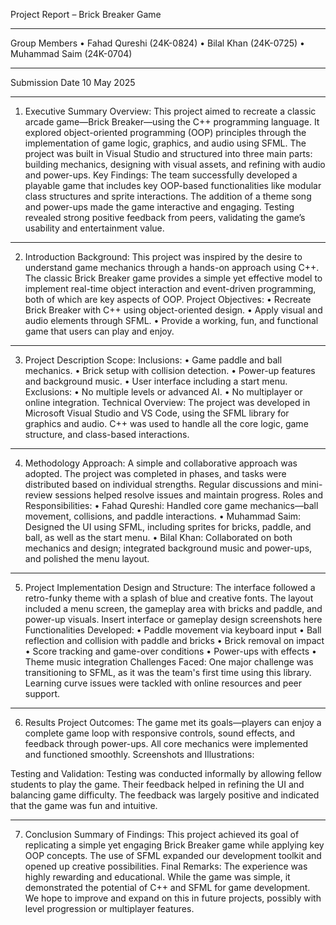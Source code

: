 Project Report – Brick Breaker Game
________________________________________
Group Members
•	Fahad Qureshi (24K-0824)
•	Bilal Khan (24K-0725)
•	Muhammad Saim (24K-0704)
________________________________________
Submission Date
10 May 2025
________________________________________
1. Executive Summary
Overview:
This project aimed to recreate a classic arcade game—Brick Breaker—using the C++ programming language. It explored object-oriented programming (OOP) principles through the implementation of game logic, graphics, and audio using SFML. The project was built in Visual Studio and structured into three main parts: building mechanics, designing with visual assets, and refining with audio and power-ups.
Key Findings:
The team successfully developed a playable game that includes key OOP-based functionalities like modular class structures and sprite interactions. The addition of a theme song and power-ups made the game interactive and engaging. Testing revealed strong positive feedback from peers, validating the game’s usability and entertainment value.
________________________________________
2. Introduction
Background:
This project was inspired by the desire to understand game mechanics through a hands-on approach using C++. The classic Brick Breaker game provides a simple yet effective model to implement real-time object interaction and event-driven programming, both of which are key aspects of OOP.
Project Objectives:
•	Recreate Brick Breaker with C++ using object-oriented design.
•	Apply visual and audio elements through SFML.
•	Provide a working, fun, and functional game that users can play and enjoy.
________________________________________
3. Project Description
Scope:
Inclusions:
•	Game paddle and ball mechanics.
•	Brick setup with collision detection.
•	Power-up features and background music.
•	User interface including a start menu.
Exclusions:
•	No multiple levels or advanced AI.
•	No multiplayer or online integration.
Technical Overview:
The project was developed in Microsoft Visual Studio and VS Code, using the SFML library for graphics and audio. C++ was used to handle all the core logic, game structure, and class-based interactions.
________________________________________
4. Methodology
Approach:
A simple and collaborative approach was adopted. The project was completed in phases, and tasks were distributed based on individual strengths. Regular discussions and mini-review sessions helped resolve issues and maintain progress.
Roles and Responsibilities:
•	Fahad Qureshi: Handled core game mechanics—ball movement, collisions, and paddle interactions.
•	Muhammad Saim: Designed the UI using SFML, including sprites for bricks, paddle, and ball, as well as the start menu.
•	Bilal Khan: Collaborated on both mechanics and design; integrated background music and power-ups, and polished the menu layout.
________________________________________
5. Project Implementation
Design and Structure:
The interface followed a retro-funky theme with a splash of blue and creative fonts. The layout included a menu screen, the gameplay area with bricks and paddle, and power-up visuals.
Insert interface or gameplay design screenshots here
Functionalities Developed:
•	Paddle movement via keyboard input
•	Ball reflection and collision with paddle and bricks
•	Brick removal on impact
•	Score tracking and game-over conditions
•	Power-ups with effects
•	Theme music integration
Challenges Faced:
One major challenge was transitioning to SFML, as it was the team's first time using this library. Learning curve issues were tackled with online resources and peer support.
________________________________________
6. Results
Project Outcomes:
The game met its goals—players can enjoy a complete game loop with responsive controls, sound effects, and feedback through power-ups. All core mechanics were implemented and functioned smoothly.
Screenshots and Illustrations:
 
 
Testing and Validation:
Testing was conducted informally by allowing fellow students to play the game. Their feedback helped in refining the UI and balancing game difficulty. The feedback was largely positive and indicated that the game was fun and intuitive.
________________________________________
7. Conclusion
Summary of Findings:
This project achieved its goal of replicating a simple yet engaging Brick Breaker game while applying key OOP concepts. The use of SFML expanded our development toolkit and opened up creative possibilities.
Final Remarks:
The experience was highly rewarding and educational. While the game was simple, it demonstrated the potential of C++ and SFML for game development. We hope to improve and expand on this in future projects, possibly with level progression or multiplayer features.

